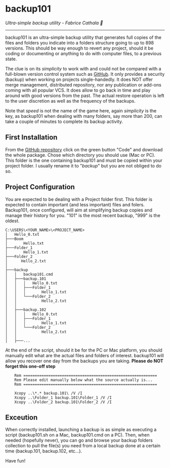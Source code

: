 # backup101

*Ultra-simple backup utility - Fabrice Cathala 🐸*

---

backup101 is an ultra-simple backup utility that generates full copies of the files and folders you indicate into a folders structure going to up to 898 versions. This should be way enough to revert any project, should it be coding or documenting or anything to do with computer files, to a previous state.

The clue is on its *simplicity* to work with and could not be compared with a full-blown version control system such as [GitHub](https://github.com/). It only provides a security (backup) when working on projects single-handedly. It does NOT offer merge management, distributed repository, nor any publication or add-ons coming with all popular VCS. It does allow to go back in time and play around with good versions from the past. The actual restore operation is left to the user discretion as well as the frequency of the backups.

Note that *speed* is not the name of the game here, again *simplicity* is the key, as backup101 when dealing with many folders, say more than 200, can take a couple of minutes to complete its backup activity.

## First Installation

From the [GitHub repository](https://github.com/fcathala/backup101) click on the green button "Code" and download the whole package. Chose which directory you should use (Mac or PC). This folder is the one containing backup101 and must be copied within your project folder. I usually rename it to "*backup*" but you are not obliged to do so.

## Project Configuration

You are expected to be dealing with a Project folder first. This folder is expected to contain important (and less important) files and folers. Backup101, once configured, will aim at simplifying backup copies and manage their history for you. "101" is the most recent backup, "999" is the oldest.

```
C:\USERS\<YOUR_NAME>\<PROJECT_NAME>
│   Hello_0.txt                                                                                                                                                           
├───Boom                                                                                                                                                                  
│       Hello.txt                                                                                                                                                         
├───Folder_1                                                                                                                                                              
│       Hello_1.txt                                                                                                                                                                                                                                                                                                                       
├───Folder_2                                                                                                                                                              
│      Hello_2.txt
│                                                                                                                                                                         
├───backup                                                                                                                                                                
│   │   backup101.cmd                                                                                                                                                     
│   ├───backup.101                                                                                                                                                        
│   │   │   Hello_0.txt                                                                                                                                                   
│   │   ├───Folder_1                                                                                                                                                      
│   │   │       Hello_1.txt                                                                                                                                               
│   │   └───Folder_2                                                                                                                                                      
│   │           Hello_2.txt                                                                                                                                               
│   │
│   ├───backup.102                                                                                                                                                        
│   │   │   Hello_0.txt                                                                                                                                                   
│   │   ├───Folder_1                                                                                                                                                      
│   │   │       Hello_1.txt                                                                                                                                               
│   │   └───Folder_2                                                                                                                                                      
│   │           Hello_2.txt                                                                                                                                               
│   │                                                                                                                                                                     
│   ├───...
```

At the end of the script, should it be for the PC or Mac platform, you should manually edit what are the actual files and folders of interest. backup101 will allow you recover one day from the backups you are taking. **Please do NOT forget this one-off step**

```
	Rem ===========================================================
	Rem Please edit manually below what the source actually is...
	Rem ===========================================================

	Xcopy ..\*.* backup.101\ /V /I
	Xcopy ..\Folder_1 backup.101\Folder_1 /V /I
	Xcopy ..\Folder_2 backup.101\Folder_2 /V /I
```

## Exceution

When correctly installed, launching a backup is as simple as executing a script (backup101.sh on a Mac, backup101.cmd on a PC). Then, when needed (hopefully never), you can go and browse your backup folders collection to pull the file(s) you need from a local backup done at a certain time (backup.101, backup.102, etc...).

Have fun!
